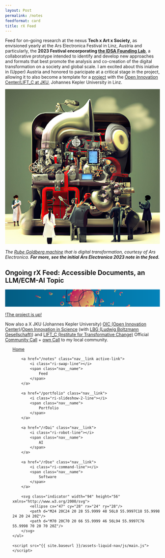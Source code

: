 ```yaml
---
layout: Post
permalink: /notes
feedformat: card
title: rX Feed
---
```


Feed for on-going research at the nexus <b>Tech x Art x Society</b>, as envisioned yearly at the Ars Electronica Festival in Linz, Austria and particularly, the <b>2023 Festival encorporating <a href="https://ars.electronica.art/university/en/" target="_BLANK">the IDSA Founding Lab</a></b>, a collaborative prototype intended to identify and develop new approaches and formats that best promote the analysis and co-creation of the digital transformation on a society and global scale. I am excited about this iniative in (Upper) Austria and honored to paricipate at a critical stage in the project, allowing it to also become a template for a <a href="https://www.jku.at/lit-open-innovation-center/open-innovation-in-science/community-call/challenges/" targe="_BLANK">project</a> with the <a href="https://www.jku.at/lift-c/" target="_BLANK">Open Innovation Center/LIFT_C at JKU</a>, Johannes Kepler University in Linz.

<img src="../assets/img/machine.jpg" alt="IDSA and Ars Electronica Founding Lab Header">

<i>The <a href="https://en.wikipedia.org/wiki/Rube_Goldberg_machine" target="_BLANK">Rube Goldberg machine</a> that is digital transformation, courtesy of Ars Electronica. <b>For more, see the initial Ars Electronica 2023 note in the feed.</b></i>

## Ongoing rX Feed: Accessible Documents, an LLM/ECM-AI Topic

[![Update Social Banner Courtesy of Linz Institute of Technology](../pages/us-banner.png)](https://github.com/heseltime/updatesocial)

[!The project is up!](https://github.com/heseltime/updatesocial)

Now also a X JKU (Johannes Kepler University) [OIC (Open Innovation Center)](https://www.jku.at/campus/der-jku-campus/campusfuehrung/self-guided-jku-campus-tour/oic/)/[Open Innovation in Science](https://www.jku.at/lit-open-innovation-center/open-innovation-in-science/) (with [LBG (Ludwig Boltzmann Gesellschaft)](https://ois.lbg.ac.at/)) and [LIFT_C (Institute for Transformative Change)](https://www.jku.at/lift-c/) Official [Community Call](https://www.jku.at/lit-open-innovation-center/open-innovation-in-science/community-call/challenges/) + [own Call](https://heseltime.github.io/note/LIFT_C-and-OIS-Community-Call-for-Fellows) to my local community.

<nav class="nav">
    <ul class="nav__list">
        <a href="/" class="nav__link">
            <i class="ri-home-5-line"></i>
            <span class="nav__name">
                Home
            </span>
        </a>

        <a href="/notes" class="nav__link active-link">
            <i class="ri-swap-line"></i>
            <span class="nav__name">
                Feed
            </span>
        </a>

        <a href="/portfolio" class="nav__link">
            <i class="ri-slideshow-2-line"></i>
            <span class="nav__name">
                Portfolio
            </span>
        </a>

        <a href="/rDai" class="nav__link">
            <i class="ri-robot-line"></i>
            <span class="nav__name">
                AI
            </span>
        </a>

        <a href="/rDse" class="nav__link">
            <i class="ri-command-line"></i>
            <span class="nav__name">
                Software
            </span>
        </a>

        <svg class="indicator" width="94" height="56" xmlns="http://www.w3.org/2000/svg">
            <ellipse cx="47" cy="28" rx="24" ry="28"/>
            <path d="M24 20C24 20 28 55.9999 48 56L0 55.9997C18 55.9998 24 20 24 20Z"/>
            <path d="M70 20C70 20 66 55.9999 46 56L94 55.9997C76 55.9998 70 20 70 20Z"/>
        </svg>
    </ul>

    <script src="{{ site.baseurl }}/assets-liquid-nav/js/main.js"></script>
</nav>